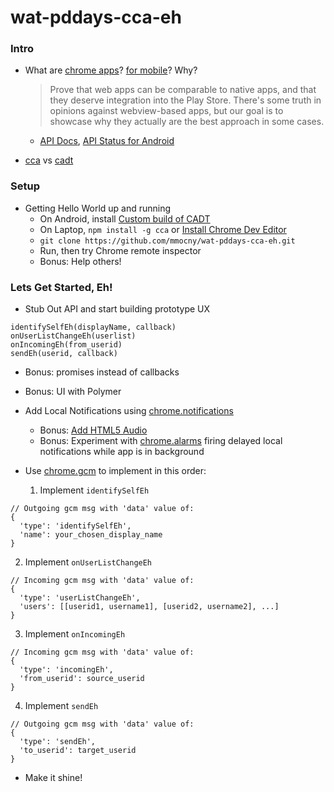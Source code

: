 wat-pddays-cca-eh
=================

### Intro

* What are [chrome apps](https://developer.chrome.com/apps/about_apps)?  [for mobile](https://developer.chrome.com/apps/chrome_apps_on_mobile)? Why?

  > Prove that web apps can be comparable to native apps, and that they deserve integration into the Play Store.
  > There's some truth in opinions against webview-based apps, but our goal is to showcase why they actually are the best approach in some cases.

  * [API Docs](https://developer.chrome.com/apps/api_index), [API Status for Android](https://github.com/MobileChromeApps/mobile-chrome-apps/blob/master/docs/APIStatus.md)

* [cca](https://github.com/MobileChromeApps/mobile-chrome-apps) vs [cadt](https://github.com/MobileChromeApps/chrome-app-developer-tool)

### Setup

* Getting Hello World up and running
  * On Android, install [Custom build of CADT](https://github.com/mmocny/wat-pddays-cca-eh/releases/download/CADT/ChromeAppDeveloperTool-debug-unaligned.apk)
  * On Laptop, `npm install -g cca` or [Install Chrome Dev Editor](https://chrome.google.com/webstore/detail/chrome-dev-editor-develop/pnoffddplpippgcfjdhbmhkofpnaalpg?hl=en)
  * `git clone https://github.com/mmocny/wat-pddays-cca-eh.git`
  * Run, then try Chrome remote inspector
  * Bonus: Help others!

### Lets Get Started, Eh!

* Stub Out API and start building prototype UX

```
identifySelfEh(displayName, callback)
onUserListChangeEh(userlist)
onIncomingEh(from_userid)
sendEh(userid, callback)
```

  * Bonus: promises instead of callbacks
  * Bonus: UI with Polymer

* Add Local Notifications using [chrome.notifications](https://developer.chrome.com/apps/notifications)
  * Bonus: [Add HTML5 Audio](http://stackoverflow.com/questions/25384476/is-it-possible-to-make-chrome-app-notifications-make-a-sound)
  * Bonus: Experiment with [chrome.alarms](https://developer.chrome.com/apps/alarms) firing delayed local notifications while app is in background

* Use [chrome.gcm](https://developer.chrome.com/apps/gcm) to implement in this order:
  1. Implement `identifySelfEh`

```
// Outgoing gcm msg with 'data' value of:
{
  'type': 'identifySelfEh',
  'name': your_chosen_display_name
}
```

  2. Implement `onUserListChangeEh`

```
// Incoming gcm msg with 'data' value of:
{
  'type': 'userListChangeEh',
  'users': [[userid1, username1], [userid2, username2], ...]
}
```

  3. Implement `onIncomingEh`

```
// Incoming gcm msg with 'data' value of:
{
  'type': 'incomingEh',
  'from_userid': source_userid
}
```

  4. Implement `sendEh`

```
// Outgoing gcm msg with 'data' value of:
{
  'type': 'sendEh',
  'to_userid': target_userid
}
```

* Make it shine!
